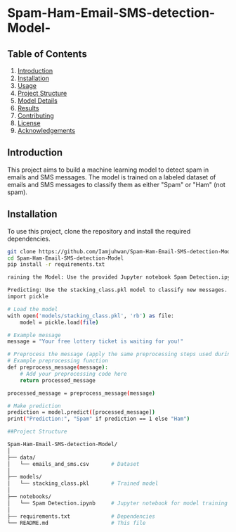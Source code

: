 # Spam-Ham-Email-SMS-detection-Model-
## Table of Contents
1. [Introduction](#introduction)
2. [Installation](#installation)
3. [Usage](#usage)
4. [Project Structure](#project-structure)
5. [Model Details](#model-details)
6. [Results](#results)
7. [Contributing](#contributing)
8. [License](#license)
9. [Acknowledgements](#acknowledgements)

## Introduction
This project aims to build a machine learning model to detect spam in emails and SMS messages. The model is trained on a labeled dataset of emails and SMS messages to classify them as either "Spam" or "Ham" (not spam).

## Installation
To use this project, clone the repository and install the required dependencies.

```bash
git clone https://github.com/Iamjuhwan/Spam-Ham-Email-SMS-detection-Model.git
cd Spam-Ham-Email-SMS-detection-Model
pip install -r requirements.txt

raining the Model: Use the provided Jupyter notebook Spam Detection.ipynb to train the model on your dataset. Open the notebook and follow the instructions to preprocess the data, train the model, and evaluate it.

Predicting: Use the stacking_class.pkl model to classify new messages. Example usage in Python:
import pickle

# Load the model
with open('models/stacking_class.pkl', 'rb') as file:
    model = pickle.load(file)

# Example message
message = "Your free lottery ticket is waiting for you!"

# Preprocess the message (apply the same preprocessing steps used during training)
# Example preprocessing function
def preprocess_message(message):
    # Add your preprocessing code here
    return processed_message

processed_message = preprocess_message(message)

# Make prediction
prediction = model.predict([processed_message])
print("Prediction:", "Spam" if prediction == 1 else "Ham")

##Project Structure

Spam-Ham-Email-SMS-detection-Model/
│
├── data/
│   └── emails_and_sms.csv       # Dataset
│
├── models/
│   └── stacking_class.pkl       # Trained model
│
├── notebooks/
│   └── Spam Detection.ipynb     # Jupyter notebook for model training
│
├── requirements.txt             # Dependencies
└── README.md                    # This file

